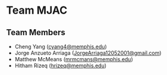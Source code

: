 # Team MJAC

## Team Members



- Cheng Yang (cyang4@memphis.edu) 
- Jorge Anzueto Arriaga (JorgeArriaga12052001@gmail.com)
- Matthew McMeans (mrmcmans@memphis.edu)
- Hitham Rizeq (hrizeq@memphis.edu)
